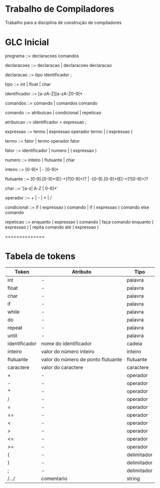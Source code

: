 # Trabalho de Compiladores
Trabalho para a disciplina de construção de compiladores


# GLC Inicial


programa ::= declaracoes comandos

declaracoes ::= declaracao | declaracoes declaracao

declaracao ::= tipo identificador ;

tipo ::= int | float | char

identificador ::= [a-zA-Z][a-zA-Z0-9]*

comandos ::= comando | comandos comando

comando ::= atribuicao | condicional | repeticao

atribuicao ::= identificador = expressao ;

expressao ::= termo | expressao operador termo | ( expressao )

termo ::= fator | termo operador fator

fator ::= identificador | numero | ( expressao )

numero ::= inteiro | flutuante | char

inteiro ::= [0-9]* | - [0-9]*

flutuante ::= [0-9].[0-9]+(E[-+]?[0-9]+)? | -[0-9].[0-9]+(E[-+]?[0-9]+)?

char ::= '[a-z| A-Z | 0-9]*'

operador ::= + | - | * | /

condicional ::= if ( expressao ) comando | if ( expressao ) comando else comando

repeticao ::= enquanto ( expressao ) comando | faça comando enquanto ( expressao ) | repita comando até ( expressao )


==============

# Tabela de tokens

| Token           | Atributo                           | Tipo        |
|----------------|-----------------------------------|-------------|
| int            | -                                 | palavra     |
| float          | -                                 | palavra     |
| char           | -                                 | palavra     |
| if             | -                                 | palavra     |
| while          | -                                 | palavra     |
| do             | -                                 | palavra     |
| repeat         | -                                 | palavra     |
| until          | -                                 | palavra     |
| identificador  | nome do identificador              | cadeia      |
| inteiro        | valor do número inteiro            | inteiro     |
| flutuante      | valor do número de ponto flutuante | flutuante   |
| caractere      | valor do caractere                 | caractere   |
| +              | -                                 | operador    |
| -              | -                                 | operador    |
| *              | -                                 | operador    |
| /              | -                                 | operador    |
| =              | -                                 | operador    |
| ==             | -                                 | operador    |
| <              | -                                 | operador    |
| >              | -                                 | operador    |
| <=             | -                                 | operador    |
| >=             | -                                 | operador    |
| (              | -                                 | delimitador |
| )              | -                                 | delimitador |
| ;              | -                                 | delimitador |
| /.../              | comentario                                 | string |
